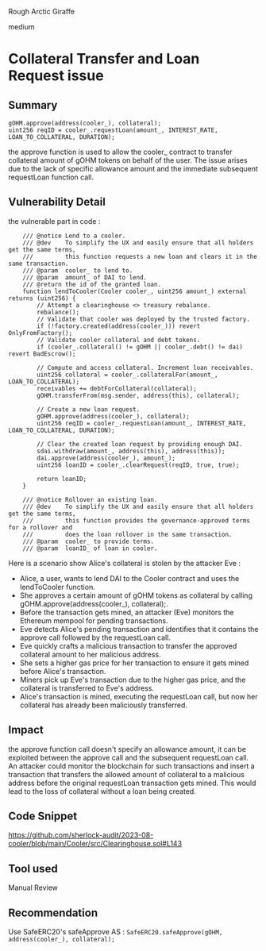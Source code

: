 Rough Arctic Giraffe

medium

# Collateral Transfer and Loan Request issue
## Summary
```solidity
gOHM.approve(address(cooler_), collateral);
uint256 reqID = cooler_.requestLoan(amount_, INTEREST_RATE, LOAN_TO_COLLATERAL, DURATION);
```
the approve function is used to allow the cooler_ contract to transfer collateral amount of gOHM tokens on behalf of the user. The issue arises due to the lack of specific allowance amount and the immediate subsequent requestLoan function call.
## Vulnerability Detail
the vulnerable part in code : 
```solidity
    /// @notice Lend to a cooler.
    /// @dev    To simplify the UX and easily ensure that all holders get the same terms,
    ///         this function requests a new loan and clears it in the same transaction.
    /// @param  cooler_ to lend to.
    /// @param  amount_ of DAI to lend.
    /// @return the id of the granted loan.
    function lendToCooler(Cooler cooler_, uint256 amount_) external returns (uint256) {
        // Attempt a clearinghouse <> treasury rebalance.
        rebalance();
        // Validate that cooler was deployed by the trusted factory.
        if (!factory.created(address(cooler_))) revert OnlyFromFactory();
        // Validate cooler collateral and debt tokens.
        if (cooler_.collateral() != gOHM || cooler_.debt() != dai) revert BadEscrow();

        // Compute and access collateral. Increment loan receivables.
        uint256 collateral = cooler_.collateralFor(amount_, LOAN_TO_COLLATERAL);
        receivables += debtForCollateral(collateral);
        gOHM.transferFrom(msg.sender, address(this), collateral);

        // Create a new loan request.
        gOHM.approve(address(cooler_), collateral);
        uint256 reqID = cooler_.requestLoan(amount_, INTEREST_RATE, LOAN_TO_COLLATERAL, DURATION);

        // Clear the created loan request by providing enough DAI.
        sdai.withdraw(amount_, address(this), address(this));
        dai.approve(address(cooler_), amount_);
        uint256 loanID = cooler_.clearRequest(reqID, true, true);
        
        return loanID;
    }

    /// @notice Rollover an existing loan.
    /// @dev    To simplify the UX and easily ensure that all holders get the same terms,
    ///         this function provides the governance-approved terms for a rollover and
    ///         does the loan rollover in the same transaction.
    /// @param  cooler_ to provide terms.
    /// @param  loanID_ of loan in cooler.
```
Here is a scenario show Alice's collateral is stolen by the attacker Eve :
- Alice, a user, wants to lend DAI to the Cooler contract and uses the lendToCooler function.
- She approves a certain amount of gOHM tokens as collateral by calling gOHM.approve(address(cooler_), collateral);.
- Before the transaction gets mined, an attacker (Eve) monitors the Ethereum mempool for pending transactions.
- Eve detects Alice's pending transaction and identifies that it contains the approve call followed by the requestLoan call.
- Eve quickly crafts a malicious transaction to transfer the approved collateral amount to her malicious address.
- She sets a higher gas price for her transaction to ensure it gets mined before Alice's transaction.
- Miners pick up Eve's transaction due to the higher gas price, and the collateral is transferred to Eve's address.
- Alice's transaction is mined, executing the requestLoan call, but now her collateral has already been maliciously transferred.
## Impact
the approve function call doesn't specify an allowance amount, it can be exploited between the approve call and the subsequent requestLoan call. An attacker could monitor the blockchain for such transactions and insert a transaction that transfers the allowed amount of collateral to a malicious address before the original requestLoan transaction gets mined. This would lead to the loss of collateral without a loan being created.
## Code Snippet
https://github.com/sherlock-audit/2023-08-cooler/blob/main/Cooler/src/Clearinghouse.sol#L143
## Tool used

Manual Review

## Recommendation
Use SafeERC20's safeApprove AS :
`SafeERC20.safeApprove(gOHM, address(cooler_), collateral);`
